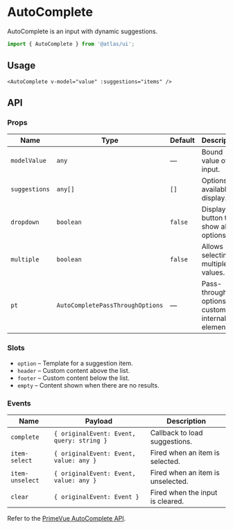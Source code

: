 # AutoComplete

AutoComplete is an input with dynamic suggestions.

```ts
import { AutoComplete } from '@atlas/ui';
```

## Usage

```vue
<AutoComplete v-model="value" :suggestions="items" />
```

## API

### Props
| Name | Type | Default | Description |
| ---- | ---- | ------- | ----------- |
| `modelValue` | `any` | — | Bound value of the input. |
| `suggestions` | `any[]` | `[]` | Options available to display. |
| `dropdown` | `boolean` | `false` | Displays a button to show all options. |
| `multiple` | `boolean` | `false` | Allows selecting multiple values. |
| `pt` | `AutoCompletePassThroughOptions` | — | Pass-through options to customize internal elements. |

### Slots
- `option` – Template for a suggestion item.
- `header` – Custom content above the list.
- `footer` – Custom content below the list.
- `empty` – Content shown when there are no results.

### Events
| Name | Payload | Description |
| ---- | ------- | ----------- |
| `complete` | `{ originalEvent: Event, query: string }` | Callback to load suggestions. |
| `item-select` | `{ originalEvent: Event, value: any }` | Fired when an item is selected. |
| `item-unselect` | `{ originalEvent: Event, value: any }` | Fired when an item is unselected. |
| `clear` | `{ originalEvent: Event }` | Fired when the input is cleared. |

Refer to the [PrimeVue AutoComplete API](https://primevue.org/autocomplete/#api).

